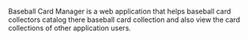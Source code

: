 Baseball Card Manager is a web application that helps baseball card collectors catalog there baseball card collection and also view the card collections of other application users.
